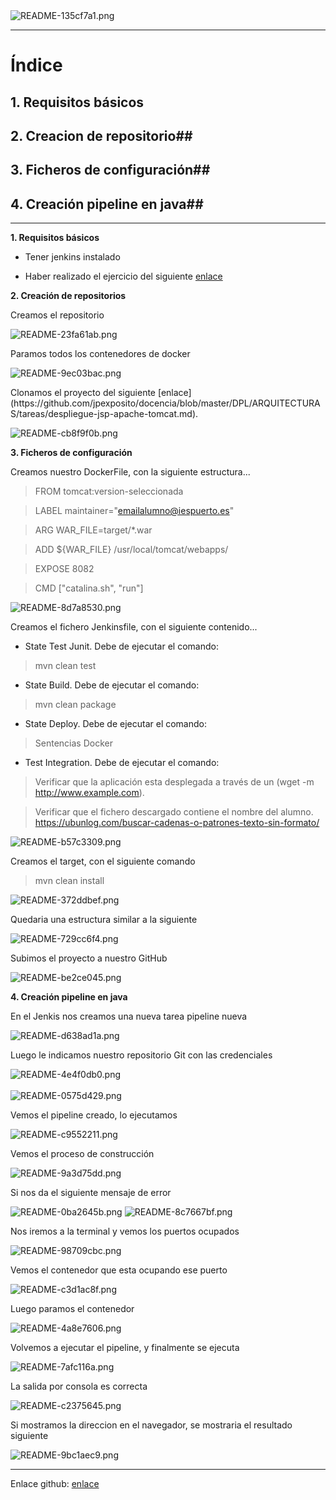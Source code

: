 <img alt="README-135cf7a1.png" src="assets/README-135cf7a1.png" width="" height="" >
<hr/>

# Índice #

## 1. Requisitos básicos ##
## 2. Creacion de repositorio##
## 3. Ficheros de configuración##
## 4. Creación pipeline en java##

<hr/>

**1. Requisitos básicos**

- <p>Tener jenkins instalado</p>
- <p>Haber realizado el ejercicio del siguiente <a href="https://github.com/jpexposito/docencia/blob/master/DPL/ARQUITECTURAS/tareas/despliegue-jsp-apache-tomcat.md">enlace</a></p>

**2. Creación de repositorios**

<p>Creamos el repositorio</p>

<img alt="README-23fa61ab.png" src="assets/README-23fa61ab.png" width="" height="" >

<p>Paramos todos los contenedores de docker</p>

<img alt="README-9ec03bac.png" src="assets/README-9ec03bac.png" width="" height="" >

<p>Clonamos el proyecto del siguiente [enlace](https://github.com/jpexposito/docencia/blob/master/DPL/ARQUITECTURAS/tareas/despliegue-jsp-apache-tomcat.md).</p>

<img alt="README-cb8f9f0b.png" src="assets/README-cb8f9f0b.png" width="" height="" >




**3. Ficheros de configuración**

<p>Creamos nuestro DockerFile, con la siguiente estructura...</p>

>  FROM tomcat:version-seleccionada

>  LABEL maintainer="emailalumno@iespuerto.es"

>  ARG WAR_FILE=target/*.war

>  ADD ${WAR_FILE} /usr/local/tomcat/webapps/

>  EXPOSE 8082

>  CMD ["catalina.sh", "run"]</pre>


<img alt="README-8d7a8530.png" src="assets/README-8d7a8530.png" width="" height="" >

<p>Creamos el fichero Jenkinsfile, con el siguiente contenido...</p>

- State Test Junit. Debe de ejecutar el comando:

>  mvn clean test

- State Build. Debe de ejecutar el comando:

>  mvn clean package

- State Deploy. Debe de ejecutar el comando:

>  Sentencias Docker

- Test Integration. Debe de ejecutar el comando:

>  Verificar que la aplicación esta desplegada a través de un  (wget -m http://www.example.com).

> Verificar que el fichero descargado contiene el nombre del alumno.
 https://ubunlog.com/buscar-cadenas-o-patrones-texto-sin-formato/

<img alt="README-b57c3309.png" src="assets/README-b57c3309.png" width="" height="" >

<p>Creamos el target, con el siguiente comando</p>

> mvn clean install

<img alt="README-372ddbef.png" src="assets/README-372ddbef.png" width="" height="" >

<p>Quedaria una estructura similar a la siguiente </p>

<img alt="README-729cc6f4.png" src="assets/README-729cc6f4.png" width="" height="" >

<p>Subimos el proyecto a nuestro GitHub</p>

<img alt="README-be2ce045.png" src="assets/README-be2ce045.png" width="" height="" >

**4. Creación pipeline en java**

<p>En el Jenkis nos creamos una nueva tarea pipeline nueva</p>

<img alt="README-d638ad1a.png" src="assets/README-d638ad1a.png" width="" height="" >

<p>Luego le indicamos nuestro repositorio Git con las credenciales</p>

<img alt="README-4e4f0db0.png" src="assets/README-4e4f0db0.png" width="" height="" >

<br/>
<br/>
<img alt="README-0575d429.png" src="assets/README-0575d429.png" width="" height="" >

<p>Vemos el pipeline creado, lo ejecutamos</p>

<img alt="README-c9552211.png" src="assets/README-c9552211.png" width="" height="" >

<p>Vemos el proceso de construcción</p>

<img alt="README-9a3d75dd.png" src="assets/README-9a3d75dd.png" width="" height="" >

<p>Si nos da el siguiente mensaje de error</p>

<img alt="README-0ba2645b.png" src="assets/README-0ba2645b.png" width="" height="" >

<img alt="README-8c7667bf.png" src="assets/README-8c7667bf.png" width="" height="" >

<p>Nos iremos a la terminal y vemos los puertos ocupados</p>

<img alt="README-98709cbc.png" src="assets/README-98709cbc.png" width="" height="" >

<p>Vemos el contenedor que esta ocupando ese puerto </p>

<img alt="README-c3d1ac8f.png" src="assets/README-c3d1ac8f.png" width="" height="" >

<p>Luego paramos el contenedor</p>

<img alt="README-4a8e7606.png" src="assets/README-4a8e7606.png" width="" height="" >

<p>Volvemos a ejecutar el pipeline, y finalmente se ejecuta</p>

<img alt="README-7afc116a.png" src="assets/README-7afc116a.png" width="" height="" >

<p>La salida por consola es correcta</p>

<img alt="README-c2375645.png" src="assets/README-c2375645.png" width="" height="" >

<p>Si mostramos la direccion en el navegador, se mostraria el resultado siguiente</p>

<img alt="README-9bc1aec9.png" src="assets/README-9bc1aec9.png" width="" height="" >


<hr/>

Enlace github: <a href="https://github.com/joel92MM/Git/tree/main/2ºTrimestre/CreacionPipelineJava">enlace</a>
